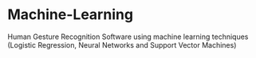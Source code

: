 # Machine-Learning
Human Gesture Recognition Software using machine learning techniques (Logistic Regression, Neural Networks and Support Vector Machines)
